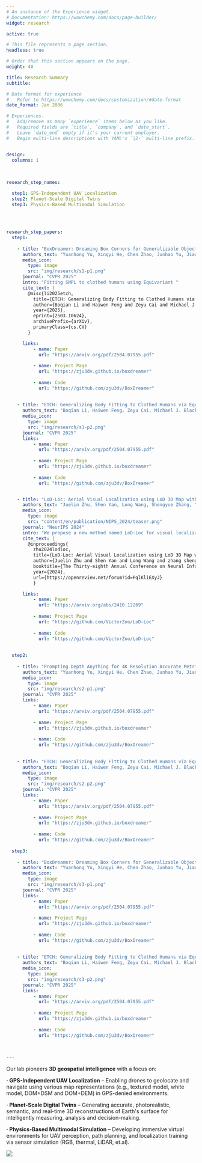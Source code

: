 ```yaml
---
# An instance of the Experience widget.
# Documentation: https://wowchemy.com/docs/page-builder/
widget: research

active: true

# This file represents a page section.
headless: true

# Order that this section appears on the page.
weight: 40

title: Research Summary
subtitle:

# Date format for experience
#   Refer to https://wowchemy.com/docs/customization/#date-format
date_format: Jan 2006

# Experiences.
#   Add/remove as many `experience` items below as you like.
#   Required fields are `title`, `company`, and `date_start`.
#   Leave `date_end` empty if it's your current employer.
#   Begin multi-line descriptions with YAML's `|2-` multi-line prefix.


design:
  columns: 1
  
  
  
research_step_names:

  step1: GPS-Independent UAV Localization
  step2: Planet-Scale Digital Twins
  step3: Physics-Based Multimodal Simulation

    
    
    
research_step_papers:
  step1:
  
    - title: "BoxDreamer: Dreaming Box Corners for Generalizable Object Pose Estimation"
      authors_text: "Yuanhong Yu, Xingyi He, Chen Zhao, Junhao Yu, Jiaqi Yang, Ruizhen Hu Yujun Shen Xing Zhu, Xiaowei Zhou, **Sida Peng**"
      media_icon:
        type: image
        src: "img/research/s1-p1.png"
      journal: "CVPR 2025"
      intro: "Fitting SMPL to clothed humans using Equivariant "
      cite_text: |
        @misc{li2025etch,
          title={ETCH: Generalizing Body Fitting to Clothed Humans via Equivariant Tightness},
          author={Boqian Li and Haiwen Feng and Zeyu Cai and Michael J. Black and Yuliang Xiu},
          year={2025},
          eprint={2503.10624},
          archivePrefix={arXiv},
          primaryClass={cs.CV}
        }

      links:
          - name: Paper
            url: "https://arxiv.org/pdf/2504.07955.pdf"
        
          - name: Project Page
            url: "https://zju3dv.github.io/boxdreamer"
        
          - name: Code
            url: "https://github.com/zju3dv/BoxDreamer"
    
  
    - title: "ETCH: Generalizing Body Fitting to Clothed Humans via Equivariant Tightness"
      authors_text: "Boqian Li, Haiwen Feng, Zeyu Cai, Michael J. Black, **Yuliang Xiu**"
      media_icon:
        type: image
        src: "img/research/s1-p2.png"
      journal: "CVPR 2025"
      links:
          - name: Paper
            url: "https://arxiv.org/pdf/2504.07955.pdf"
        
          - name: Project Page
            url: "https://zju3dv.github.io/boxdreamer"
        
          - name: Code
            url: "https://github.com/zju3dv/BoxDreamer"


    - title: "LoD-Loc: Aerial Visual Localization using LoD 3D Map with Neural Wireframe Alignment"
      authors_text: "Juelin Zhu, Shen Yan, Long Wang, Shengyue Zhang, Yu Liu, **Maojun Zhang**"
      media_icon:
        type: image
        src: "content/en/publication/NIPS_2024/teaser.png"
      journal: "NeurIPS 2024"
      intro: "We propose a new method named LoD-Loc for visual localization in the air. Unlike existing localization algorithms, LoD-Loc does not rely on complex 3D representations and can estimate the pose of an Unmanned Aerial Vehicle (UAV) using a Level-of-Detail (LoD) 3D map. LoD-Loc mainly achieves this goal by aligning the wireframe derived from the LoD projected model with that predicted by the neural network. Specifically, given a coarse pose provided by the UAV sensor, LoD-Loc hierarchically builds a cost volume for uniformly sampled pose hypotheses to describe pose probability distribution and select a pose with maximum probability. Each cost within this volume measures the degree of line alignment between projected and predicted wireframes. LoD-Loc also devises a 6-DoF pose optimization algorithm to refine the previous result with a differentiable Gaussian-Newton method. As no public dataset exists for the studied problem, we collect two datasets with map levels of LoD3.0 and LoD2.0, along with real RGB queries and ground-truth pose annotations. We benchmark our method and demonstrate that LoD-Loc achieves excellent performance, even surpassing current state-of-the-art methods that use textured 3D models for localization."
      cite_text: |
        @inproceedings{
          zhu2024lodloc,
          title={LoD-Loc: Aerial Visual Localization using LoD 3D Map with Neural Wireframe Alignment},
          author={Juelin Zhu and Shen Yan and Long Wang and zhang shengYue and Yu Liu and Maojun Zhang},
          booktitle={The Thirty-eighth Annual Conference on Neural Information Processing Systems},
          year={2024},
          url={https://openreview.net/forum?id=PqlKliEXyJ}
          }

      links:
          - name: Paper
            url: "https://arxiv.org/abs/2410.12269"
        
          - name: Project Page
            url: "https://github.com/VictorZoo/LoD-Loc"
        
          - name: Code
            url: "https://github.com/VictorZoo/LoD-Loc"
    
    
  step2:
  
    - title: "Prompting Depth Anything for 4K Resolution Accurate Metric Depth Estimation"
      authors_text: "Yuanhong Yu, Xingyi He, Chen Zhao, Junhao Yu, Jiaqi Yang, Ruizhen Hu Yujun Shen Xing Zhu, Xiaowei Zhou, **Sida Peng**"
      media_icon:
        type: image
        src: "img/research/s2-p1.png"
      journal: "CVPR 2025"
      links:
          - name: Paper
            url: "https://arxiv.org/pdf/2504.07955.pdf"
        
          - name: Project Page
            url: "https://zju3dv.github.io/boxdreamer"
        
          - name: Code
            url: "https://github.com/zju3dv/BoxDreamer"
    
  
    - title: "ETCH: Generalizing Body Fitting to Clothed Humans via Equivariant Tightness"
      authors_text: "Boqian Li, Haiwen Feng, Zeyu Cai, Michael J. Black, **Yuliang Xiu**"
      media_icon:
        type: image
        src: "img/research/s2-p2.png"
      journal: "CVPR 2025"
      links:
          - name: Paper
            url: "https://arxiv.org/pdf/2504.07955.pdf"
        
          - name: Project Page
            url: "https://zju3dv.github.io/boxdreamer"
        
          - name: Code
            url: "https://github.com/zju3dv/BoxDreamer"
    
  step3:
  
    - title: "BoxDreamer: Dreaming Box Corners for Generalizable Object Pose Estimation"
      authors_text: "Yuanhong Yu, Xingyi He, Chen Zhao, Junhao Yu, Jiaqi Yang, Ruizhen Hu Yujun Shen Xing Zhu, Xiaowei Zhou, **Sida Peng**"
      media_icon:
        type: image
        src: "img/research/s3-p1.png"
      journal: "CVPR 2025"
      links:
          - name: Paper
            url: "https://arxiv.org/pdf/2504.07955.pdf"
        
          - name: Project Page
            url: "https://zju3dv.github.io/boxdreamer"
        
          - name: Code
            url: "https://github.com/zju3dv/BoxDreamer"
    
  
    - title: "ETCH: Generalizing Body Fitting to Clothed Humans via Equivariant Tightness"
      authors_text: "Boqian Li, Haiwen Feng, Zeyu Cai, Michael J. Black, **Yuliang Xiu**"
      media_icon:
        type: image
        src: "img/research/s3-p2.png"
      journal: "CVPR 2025"
      links:
          - name: Paper
            url: "https://arxiv.org/pdf/2504.07955.pdf"
        
          - name: Project Page
            url: "https://zju3dv.github.io/boxdreamer"
        
          - name: Code
            url: "https://github.com/zju3dv/BoxDreamer"
    

  
---
```


Our lab pioneers **3D geospatial intelligence** with a focus on:

**·  GPS-Independent UAV Localization** – Enabling drones to geolocate and navigate using various map representations (e.g., textured model, white model, DOM+DSM and DOM+DEM) in GPS-denied environments.

**·  Planet-Scale Digital Twins** – Generating accurate, photorealistic, semantic, and real-time 3D reconstructions of Earth's surface for intelligently measuring, analysis and decision-making.

**·  Physics-Based Multimodal Simulation** – Developing immersive virtual environments for UAV perception, path planning, and localization training via sensor simulation (RGB, thermal, LiDAR, et.al).

![](img/research/r2.png)
